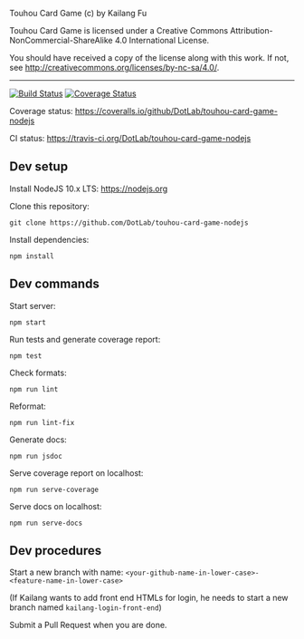 Touhou Card Game (c) by Kailang Fu

Touhou Card Game is licensed under a
Creative Commons Attribution-NonCommercial-ShareAlike 4.0 International License.

You should have received a copy of the license along with this
work. If not, see <http://creativecommons.org/licenses/by-nc-sa/4.0/>.

---

[![Build Status](https://travis-ci.org/DotLab/touhou-card-game-nodejs.svg?branch=master)](https://travis-ci.org/DotLab/touhou-card-game-nodejs)
[![Coverage Status](https://coveralls.io/repos/github/DotLab/touhou-card-game-nodejs/badge.svg?branch=master)](https://coveralls.io/github/DotLab/touhou-card-game-nodejs?branch=master)

Coverage status: <https://coveralls.io/github/DotLab/touhou-card-game-nodejs>

CI status: <https://travis-ci.org/DotLab/touhou-card-game-nodejs>

## Dev setup
Install NodeJS 10.x LTS: <https://nodejs.org>

Clone this repository:
```
git clone https://github.com/DotLab/touhou-card-game-nodejs
```

Install dependencies:
```
npm install
```

## Dev commands
Start server:
```
npm start
```

Run tests and generate coverage report:
```
npm test
```

Check formats:
```
npm run lint
```

Reformat:
```
npm run lint-fix
```

Generate docs:
```
npm run jsdoc
```

Serve coverage report on localhost:
```
npm run serve-coverage
```

Serve docs on localhost:
```
npm run serve-docs
```

## Dev procedures
Start a new branch with name: `<your-github-name-in-lower-case>-<feature-name-in-lower-case>`

(If Kailang wants to add front end HTMLs for login, he needs to start a new branch named `kailang-login-front-end`)

Submit a Pull Request when you are done.
